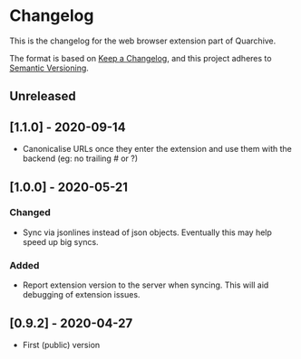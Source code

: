 # Changelog

This is the changelog for the web browser extension part of Quarchive.

The format is based on [Keep a Changelog](https://keepachangelog.com/en/1.0.0/),
and this project adheres to [Semantic Versioning](https://semver.org/spec/v2.0.0.html).

## Unreleased

## [1.1.0] - 2020-09-14

- Canonicalise URLs once they enter the extension and use them with the backend (eg: no trailing # or ?)

## [1.0.0] - 2020-05-21
### Changed

- Sync via jsonlines instead of json objects.  Eventually this may help speed up big syncs.

### Added

- Report extension version to the server when syncing.  This will aid debugging of extension issues.

## [0.9.2] - 2020-04-27

- First (public) version
